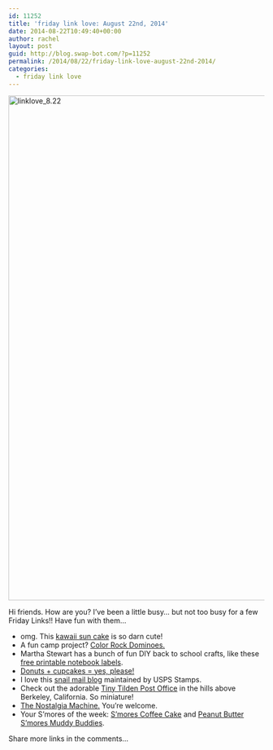 ```yaml
---
id: 11252
title: 'friday link love: August 22nd, 2014'
date: 2014-08-22T10:49:40+00:00
author: rachel
layout: post
guid: http://blog.swap-bot.com/?p=11252
permalink: /2014/08/22/friday-link-love-august-22nd-2014/
categories:
  - friday link love
---
```

<img src="http://blog.swap-bot.com/wp-content/uploads/2014/08/linklove_8.22.jpg" alt="linklove_8.22" width="600" height="992" class="alignnone size-full wp-image-11256" />

Hi friends. How are you? I&#8217;ve been a little busy&#8230; but not too busy for a few Friday Links!! Have fun with them&#8230;

  * omg. This [kawaii sun cake](http://www.handmadecharlotte.com/kawaii-sun-cake-tutorial/) is so darn cute!
  * A fun camp project? [Color Rock Dominoes.](http://www.thehousethatlarsbuilt.com/2014/08/color-rock-dominoes.html)
  * Martha Stewart has a bunch of fun DIY back to school crafts, like these [free printable notebook labels](http://www.marthastewart.com/275213/back-to-school-crafts/@center/277005/back-school#989748).
  * [Donuts + cupcakes = yes, please!](http://www.bakersroyale.com/cupcakes/donut-cupcakes/)
  * I love this [snail mail blog](http://uspsstamps.tumblr.com) maintained by USPS Stamps.
  * Check out the adorable [Tiny Tilden Post Office](http://www.leafcutterdesigns.com/blog/tiny-treehouse-treasure-woods/) in the hills above Berkeley, California. So miniature!
  * [The Nostalgia Machine.](http://thenostalgiamachine.com/index.html) You&#8217;re welcome.
  * Your S&#8217;mores of the week: [S&#8217;mores Coffee Cake](http://roxanashomebaking.com/smores-coffee-cake-recipe/) and [Peanut Butter S&#8217;mores Muddy Buddies](http://blahnikbaker.com/peanut-butter-smores-muddy-buddies/).

Share more links in the comments&#8230;